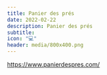 ```yaml
---
title: Panier des prés
date: 2022-02-22
description: Panier des prés
subtitle:
icon: "💻"
header: media/800x400.png
---
```


https://www.panierdespres.com/
